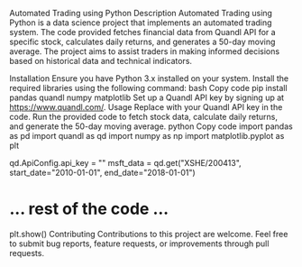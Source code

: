 Automated Trading using Python
Description
Automated Trading using Python is a data science project that implements an automated trading system. The code provided fetches financial data from Quandl API for a specific stock, calculates daily returns, and generates a 50-day moving average. The project aims to assist traders in making informed decisions based on historical data and technical indicators.

Installation
Ensure you have Python 3.x installed on your system.
Install the required libraries using the following command:
bash
Copy code
pip install pandas quandl numpy matplotlib
Set up a Quandl API key by signing up at https://www.quandl.com/.
Usage
Replace <API KEY> with your Quandl API key in the code.
Run the provided code to fetch stock data, calculate daily returns, and generate the 50-day moving average.
python
Copy code
import pandas as pd
import quandl as qd
import numpy as np
import matplotlib.pyplot as plt

qd.ApiConfig.api_key = "<API KEY>"
msft_data = qd.get("XSHE/200413", start_date="2010-01-01", end_date="2018-01-01")

# ... rest of the code ...

plt.show()
Contributing
Contributions to this project are welcome. Feel free to submit bug reports, feature requests, or improvements through pull requests.
